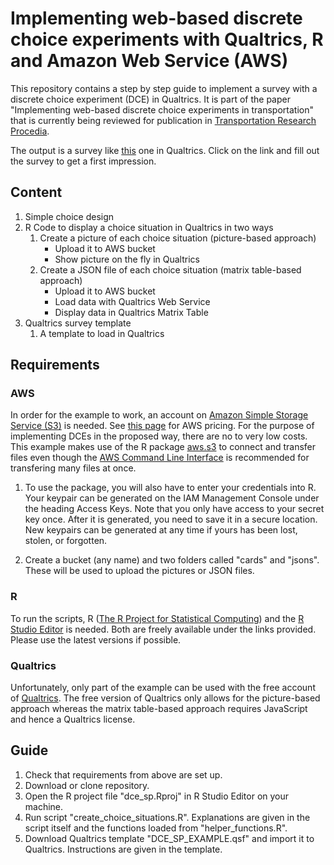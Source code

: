 # Implementing web-based discrete choice experiments with Qualtrics, R and Amazon Web Service (AWS)

This repository contains a step by step guide to implement a survey with a discrete choice experiment (DCE) in Qualtrics. It is part of the paper "Implementing web-based discrete choice experiments in transportation" that is currently being reviewed for publication in [Transportation Research Procedia](https://www.sciencedirect.com/journal/transportation-research-procedia?_gl=1*1vrwepw*_ga*NjY1MTg2NDMzLjE2NjM5MjE3MTU.*_ga_4R527DM8F7*MTY2MzkyMTcxNS4xLjAuMTY2MzkyMTcyNi4wLjAuMA..).

The output is a survey like [this](https://ivtethz.fra1.qualtrics.com/jfe/form/SV_9ykT8FWUU31yjGu) one in Qualtrics. Click on the link and fill out the survey to get a first impression.

## Content

1. Simple choice design
2. R Code to display a choice situation in Qualtrics in two ways
   1. Create a picture of each choice situation (picture-based approach)
      - Upload it to AWS bucket
      - Show picture on the fly in Qualtrics
   2. Create a JSON file of each choice situation (matrix table-based approach)
      - Upload it to AWS bucket
      - Load data with Qualtrics Web Service
      - Display data in Qualtrics Matrix Table
3. Qualtrics survey template
   1. A template to load in Qualtrics

## Requirements

### AWS

In order for the example to work, an account on [Amazon Simple Storage Service (S3)](https://aws.amazon.com/s3/?tag=mochaglobal20-20) is needed. See [this page](https://aws.amazon.com/s3/pricing/) for AWS pricing. For the purpose of implementing DCEs in the proposed way, there are no to very low costs. This example makes use of the R package [aws.s3](https://github.com/cloudyr/aws.s3) to connect and transfer files even though the [AWS Command Line Interface](https://docs.aws.amazon.com/cli/index.html) is recommended for transfering many files at once.

1. To use the package, you will also have to enter your credentials into R. Your keypair can be generated on the IAM Management Console under the heading Access Keys. Note that you only have access to your secret key once. After it is generated, you need to save it in a secure location. New keypairs can be generated at any time if yours has been lost, stolen, or forgotten.

2. Create a bucket (any name) and two folders called "cards" and "jsons". These will be used to upload the pictures or JSON files.

### R

To run the scripts, R ([The R Project for Statistical Computing](https://www.r-project.org/)) and the [R Studio Editor](https://www.rstudio.com/products/rstudio/download/) is needed. Both are freely available under the links provided. Please use the latest versions if possible.

### Qualtrics

Unfortunately, only part of the example can be used with the free account of [Qualtrics](https://www.qualtrics.com/uk/core-xm/). The free version of Qualtrics only allows for the picture-based approach whereas the matrix table-based approach requires JavaScript and hence a Qualtrics license.

## Guide

1. Check that requirements from above are set up.
2. Download or clone repository.
3. Open the R project file "dce_sp.Rproj" in R Studio Editor on your machine.
4. Run script "create_choice_situations.R". Explanations are given in the script itself and the functions loaded from "helper_functions.R".
5. Download Qualtrics template "DCE_SP_EXAMPLE.qsf" and import it to Qualtrics. Instructions are given in the template.














